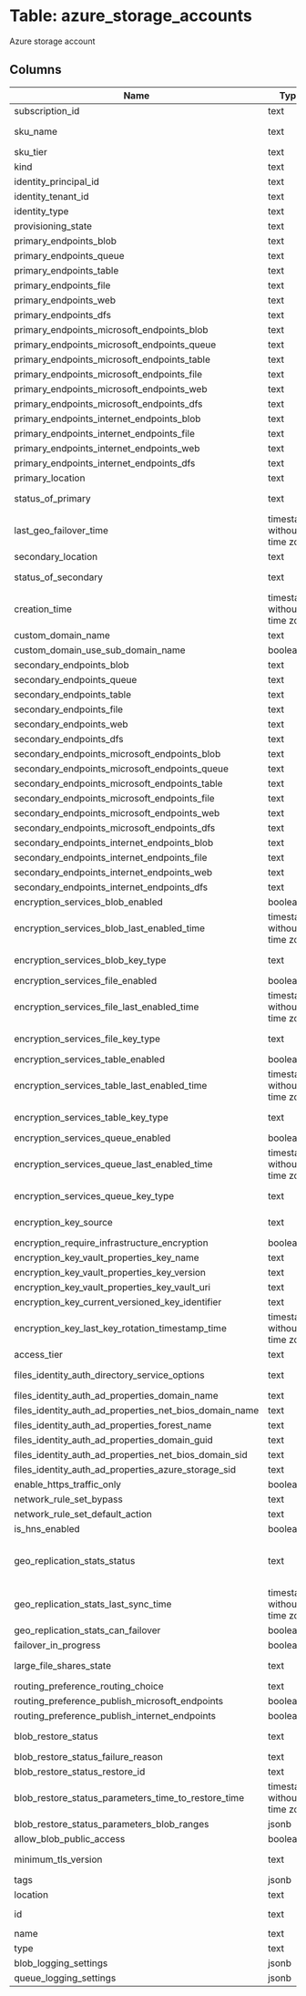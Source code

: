 
# Table: azure_storage_accounts
Azure storage account
## Columns
| Name        | Type           | Description  |
| ------------- | ------------- | -----  |
|subscription_id|text|Azure subscription id|
|sku_name|text|Possible values include: 'StandardLRS', 'StandardGRS', 'StandardRAGRS', 'StandardZRS', 'PremiumLRS', 'PremiumZRS', 'StandardGZRS', 'StandardRAGZRS'|
|sku_tier|text|Possible values include: 'Standard', 'Premium'|
|kind|text|Gets the Kind Possible values include: 'Storage', 'StorageV2', 'BlobStorage', 'FileStorage', 'BlockBlobStorage'|
|identity_principal_id|text|The principal ID of resource identity|
|identity_tenant_id|text|The tenant ID of resource|
|identity_type|text|The identity type|
|provisioning_state|text|Gets the status of the storage account at the time the operation was called Possible values include: 'Creating', 'ResolvingDNS', 'Succeeded'|
|primary_endpoints_blob|text|Gets the blob endpoint|
|primary_endpoints_queue|text|Gets the queue endpoint|
|primary_endpoints_table|text|Gets the table endpoint|
|primary_endpoints_file|text|Gets the file endpoint|
|primary_endpoints_web|text|Gets the web endpoint|
|primary_endpoints_dfs|text|Gets the dfs endpoint|
|primary_endpoints_microsoft_endpoints_blob|text|Gets the blob endpoint|
|primary_endpoints_microsoft_endpoints_queue|text|Gets the queue endpoint|
|primary_endpoints_microsoft_endpoints_table|text|Gets the table endpoint|
|primary_endpoints_microsoft_endpoints_file|text|Gets the file endpoint|
|primary_endpoints_microsoft_endpoints_web|text|Gets the web endpoint|
|primary_endpoints_microsoft_endpoints_dfs|text|Gets the dfs endpoint|
|primary_endpoints_internet_endpoints_blob|text|Gets the blob endpoint|
|primary_endpoints_internet_endpoints_file|text|Gets the file endpoint|
|primary_endpoints_internet_endpoints_web|text|Gets the web endpoint|
|primary_endpoints_internet_endpoints_dfs|text|Gets the dfs endpoint|
|primary_location|text|Gets the location of the primary data center for the storage account|
|status_of_primary|text|Gets the status indicating whether the primary location of the storage account is available or unavailable Possible values include: 'Available', 'Unavailable'|
|last_geo_failover_time|timestamp without time zone|Gets the timestamp of the most recent instance of a failover to the secondary location Only the most recent timestamp is retained This element is not returned if there has never been a failover instance Only available if the accountType is Standard_GRS or Standard_RAGRS|
|secondary_location|text|Gets the location of the geo-replicated secondary for the storage account Only available if the accountType is Standard_GRS or Standard_RAGRS|
|status_of_secondary|text|Gets the status indicating whether the secondary location of the storage account is available or unavailable Only available if the SKU name is Standard_GRS or Standard_RAGRS Possible values include: 'Available', 'Unavailable'|
|creation_time|timestamp without time zone|Gets the creation date and time of the storage account in UTC|
|custom_domain_name|text|Gets or sets the custom domain name assigned to the storage account Name is the CNAME source|
|custom_domain_use_sub_domain_name|boolean|Indicates whether indirect CName validation is enabled Default value is false This should only be set on updates|
|secondary_endpoints_blob|text|Gets the blob endpoint|
|secondary_endpoints_queue|text|Gets the queue endpoint|
|secondary_endpoints_table|text|Gets the table endpoint|
|secondary_endpoints_file|text|Gets the file endpoint|
|secondary_endpoints_web|text|Gets the web endpoint|
|secondary_endpoints_dfs|text|Gets the dfs endpoint|
|secondary_endpoints_microsoft_endpoints_blob|text|Gets the blob endpoint|
|secondary_endpoints_microsoft_endpoints_queue|text|Gets the queue endpoint|
|secondary_endpoints_microsoft_endpoints_table|text|Gets the table endpoint|
|secondary_endpoints_microsoft_endpoints_file|text|Gets the file endpoint|
|secondary_endpoints_microsoft_endpoints_web|text|Gets the web endpoint|
|secondary_endpoints_microsoft_endpoints_dfs|text|Gets the dfs endpoint|
|secondary_endpoints_internet_endpoints_blob|text|Gets the blob endpoint|
|secondary_endpoints_internet_endpoints_file|text|Gets the file endpoint|
|secondary_endpoints_internet_endpoints_web|text|Gets the web endpoint|
|secondary_endpoints_internet_endpoints_dfs|text|Gets the dfs endpoint|
|encryption_services_blob_enabled|boolean|A boolean indicating whether or not the service encrypts the data as it is stored|
|encryption_services_blob_last_enabled_time|timestamp without time zone|Gets a rough estimate of the date/time when the encryption was last enabled by the user Only returned when encryption is enabled There might be some unencrypted blobs which were written after this time, as it is just a rough estimate|
|encryption_services_blob_key_type|text|Encryption key type to be used for the encryption service 'Account' key type implies that an account-scoped encryption key will be used 'Service' key type implies that a default service key is used Possible values include: 'KeyTypeService', 'KeyTypeAccount'|
|encryption_services_file_enabled|boolean|A boolean indicating whether or not the service encrypts the data as it is stored|
|encryption_services_file_last_enabled_time|timestamp without time zone|Gets a rough estimate of the date/time when the encryption was last enabled by the user Only returned when encryption is enabled There might be some unencrypted blobs which were written after this time, as it is just a rough estimate|
|encryption_services_file_key_type|text|Encryption key type to be used for the encryption service 'Account' key type implies that an account-scoped encryption key will be used 'Service' key type implies that a default service key is used Possible values include: 'KeyTypeService', 'KeyTypeAccount'|
|encryption_services_table_enabled|boolean|A boolean indicating whether or not the service encrypts the data as it is stored|
|encryption_services_table_last_enabled_time|timestamp without time zone|Gets a rough estimate of the date/time when the encryption was last enabled by the user Only returned when encryption is enabled There might be some unencrypted blobs which were written after this time, as it is just a rough estimate|
|encryption_services_table_key_type|text|Encryption key type to be used for the encryption service 'Account' key type implies that an account-scoped encryption key will be used 'Service' key type implies that a default service key is used Possible values include: 'KeyTypeService', 'KeyTypeAccount'|
|encryption_services_queue_enabled|boolean|A boolean indicating whether or not the service encrypts the data as it is stored|
|encryption_services_queue_last_enabled_time|timestamp without time zone|Gets a rough estimate of the date/time when the encryption was last enabled by the user Only returned when encryption is enabled There might be some unencrypted blobs which were written after this time, as it is just a rough estimate|
|encryption_services_queue_key_type|text|Encryption key type to be used for the encryption service 'Account' key type implies that an account-scoped encryption key will be used 'Service' key type implies that a default service key is used Possible values include: 'KeyTypeService', 'KeyTypeAccount'|
|encryption_key_source|text|The encryption keySource (provider) Possible values (case-insensitive):  MicrosoftStorage, MicrosoftKeyvault Possible values include: 'KeySourceMicrosoftStorage', 'KeySourceMicrosoftKeyvault'|
|encryption_require_infrastructure_encryption|boolean|A boolean indicating whether or not the service applies a secondary layer of encryption with platform managed keys for data at rest|
|encryption_key_vault_properties_key_name|text|The name of KeyVault key|
|encryption_key_vault_properties_key_version|text|The version of KeyVault key|
|encryption_key_vault_properties_key_vault_uri|text|The Uri of KeyVault|
|encryption_key_current_versioned_key_identifier|text|The object identifier of the current versioned Key Vault Key in use|
|encryption_key_last_key_rotation_timestamp_time|timestamp without time zone|Timestamp of last rotation of the Key Vault Key|
|access_tier|text|Required for storage accounts where kind = BlobStorage The access tier used for billing Possible values include: 'Hot', 'Cool'|
|files_identity_auth_directory_service_options|text|Indicates the directory service used Possible values include: 'DirectoryServiceOptionsNone', 'DirectoryServiceOptionsAADDS', 'DirectoryServiceOptionsAD'|
|files_identity_auth_ad_properties_domain_name|text|Specifies the primary domain that the AD DNS server is authoritative for|
|files_identity_auth_ad_properties_net_bios_domain_name|text|Specifies the NetBIOS domain name|
|files_identity_auth_ad_properties_forest_name|text|Specifies the Active Directory forest to get|
|files_identity_auth_ad_properties_domain_guid|text|Specifies the domain GUID|
|files_identity_auth_ad_properties_net_bios_domain_sid|text|Specifies the security identifier (SID)|
|files_identity_auth_ad_properties_azure_storage_sid|text|Specifies the security identifier (SID) for Azure Storage|
|enable_https_traffic_only|boolean|Allows https traffic only to storage service if sets to true|
|network_rule_set_bypass|text|Specifies whether traffic is bypassed for Logging/Metrics/AzureServices Possible values are any combination of Logging|Metrics|AzureServices (For example, "Logging, Metrics"), or None to bypass none of those traffics Possible values include: 'None', 'Logging', 'Metrics', 'AzureServices'|
|network_rule_set_default_action|text|Specifies the default action of allow or deny when no other rules match Possible values include: 'DefaultActionAllow', 'DefaultActionDeny'|
|is_hns_enabled|boolean|Account HierarchicalNamespace enabled if sets to true|
|geo_replication_stats_status|text|The status of the secondary location Possible values are: - Live: Indicates that the secondary location is active and operational - Bootstrap: Indicates initial synchronization from the primary location to the secondary location is in progressThis typically occurs when replication is first enabled - Unavailable: Indicates that the secondary location is temporarily unavailable Possible values include: 'GeoReplicationStatusLive', 'GeoReplicationStatusBootstrap', 'GeoReplicationStatusUnavailable'|
|geo_replication_stats_last_sync_time|timestamp without time zone|All primary writes preceding this UTC date/time value are guaranteed to be available for read operations Primary writes following this point in time may or may not be available for reads Element may be default value if value of LastSyncTime is not available, this can happen if secondary is offline or we are in bootstrap|
|geo_replication_stats_can_failover|boolean|A boolean flag which indicates whether or not account failover is supported for the account|
|failover_in_progress|boolean|If the failover is in progress, the value will be true, otherwise, it will be null|
|large_file_shares_state|text|Allow large file shares if sets to Enabled It cannot be disabled once it is enabled Possible values include: 'LargeFileSharesStateDisabled', 'LargeFileSharesStateEnabled'|
|routing_preference_routing_choice|text|Routing Choice defines the kind of network routing opted by the user Possible values include: 'MicrosoftRouting', 'InternetRouting'|
|routing_preference_publish_microsoft_endpoints|boolean|A boolean flag which indicates whether microsoft routing storage endpoints are to be published|
|routing_preference_publish_internet_endpoints|boolean|A boolean flag which indicates whether internet routing storage endpoints are to be published|
|blob_restore_status|text|The status of blob restore progress Possible values are: - InProgress: Indicates that blob restore is ongoing - Complete: Indicates that blob restore has been completed successfully - Failed: Indicates that blob restore is failed Possible values include: 'InProgress', 'Complete', 'Failed'|
|blob_restore_status_failure_reason|text|Failure reason when blob restore is failed|
|blob_restore_status_restore_id|text|Id for tracking blob restore request|
|blob_restore_status_parameters_time_to_restore_time|timestamp without time zone|Restore blob to the specified time|
|blob_restore_status_parameters_blob_ranges|jsonb|Blob ranges to restore|
|allow_blob_public_access|boolean|Allow or disallow public access to all blobs or containers in the storage account The default interpretation is true for this property|
|minimum_tls_version|text|Set the minimum TLS version to be permitted on requests to storage The default interpretation is TLS 10 for this property Possible values include: 'TLS10', 'TLS11', 'TLS12'|
|tags|jsonb|Resource tags|
|location|text|The geo-location where the resource lives|
|id|text|Fully qualified resource ID for the resource Ex - `/subscriptions/{subscriptionId}/resourceGroups/{resourceGroupName}/providers/{resourceProviderNamespace}/{resourceType}/{resourceName}`|
|name|text|The name of the resource|
|type|text|The type of the resource Eg "MicrosoftCompute/virtualMachines" or "MicrosoftStorage/storageAccounts"|
|blob_logging_settings|jsonb|BLOB service loggging settings (only for storage account types that support blobs)|
|queue_logging_settings|jsonb|Queue service loggging settings (only for storage account types that support queues)|
